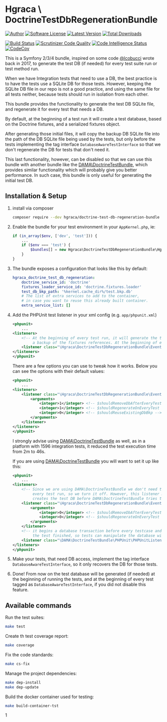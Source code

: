 # Hgraca \ DoctrineTestDbRegenerationBundle
[![Author][Author]](https://www.herbertograca.com)
[![Software License][License]](LICENSE)
[![Latest Version][Version]](https://github.com/hgraca/doctrine-test-db-regeneration-bundle/releases)
[![Total Downloads][Downloads]](https://packagist.org/packages/hgraca/doctrine-test-db-regeneration-bundle)

[![Build Status][Build]](https://scrutinizer-ci.com/g/hgraca/doctrine-test-db-regeneration-bundle/build-status/master)
[![Scrutinizer Code Quality][Score]](https://scrutinizer-ci.com/g/hgraca/doctrine-test-db-regeneration-bundle/?branch=master)
[![Code Intelligence Status][CodeInt]](https://scrutinizer-ci.com/code-intelligence)
[![CodeCov][CodeCov]](https://codecov.io/gh/hgraca/doctrine-test-db-regeneration-bundle)

This is a Symfony 2/3/4 bundle, inspired on some code [@lcobucci] wrote back in 2017, to generate the test DB 
 (if needed) for every test suite run or test method run.

When we have Integration tests that need to use a DB, the best practice is to have the tests use a SQLite DB for
 those tests. However, keeping the SQLite DB file in our repo is not a good practice, and using the same file for all
 tests neither, because tests should run in isolation from each other.
 
This bundle provides the functionality to generate the test DB SQLite file, and regenerate it for every test that needs
 a DB. 

By default, at the beginning of a test run it will create a test database, based on the Doctrine fixtures, and
 a serialized fixtures object. 
 
After generating those initial files, it will copy the backup DB SQLite file into the path of the DB SQLite file being
 used by the tests, but only before the tests implementing the tag interface `DatabaseAwareTestInterface` so that we 
 don't regenerate the DB for tests that don't need it.
 
This last functionality, however, can be disabled so that we can use this bundle with another bundle like the
 [DAMA\DoctrineTestBundle], which provides similar functionality which will probably give you better performance.
 In such case, this bundle is only useful for generating the initial test DB.

## Installation & Setup

1. install via composer

    ```bash
    composer require --dev hgraca/doctrine-test-db-regeneration-bundle
    ```

2. Enable the bundle for your test environment in your `AppKernel.php`, ie:

    ```php
    if (in_array($env, ['dev', 'test'])) {
        ...
        if ($env === 'test') {
            $bundles[] = new Hgraca\DoctrineTestDbRegenerationBundle\HgracaDoctrineTestDbRegenerationBundle();
        }
    }
    ```

3. The bundle exposes a configuration that looks like this by default:
    
    ```yaml
    hgraca_doctrine_test_db_regeneration:
        doctrine_service_id: 'doctrine'
        fixtures_loader_service_id: 'doctrine.fixtures.loader'
        test_db_bkp_path: '%kernel.cache_dir%/test.bkp.db'
        # The list of extra services to add to the container, 
        # in case you want to reuse this already built container.
        extra_service_list: [] 
    ```
4. Add the PHPUnit test listener in your xml config (e.g. `app/phpunit.xml`) 

    ```xml
    <phpunit>
        ...
    <listeners>
        <!-- At the beginning of every test run, it will generate the test DB and create a backup of it and 
             a backup of the fixtures references. At the beginning of every test it will recover the test DB backup. -->
        <listener class="\Hgraca\DoctrineTestDbRegenerationBundle\EventSubscriber\DbRegenerationPHPUnitEventSubscriber" />
    </listeners>
    </phpunit>
    ```
    
    There are a few options you can use to tweak how it works. Below you can see the options with their default values:
    
    ```xml
    <phpunit>
        ...
    <listeners>
        <listener class="\Hgraca\DoctrineTestDbRegenerationBundle\EventSubscriber\DbRegenerationPHPUnitEventSubscriber">
            <arguments>
                <integer>1</integer> <!-- $shouldRemoveDbAfterEveryTest -->
                <integer>1</integer> <!-- $shouldRegenerateOnEveryTest -->
                <integer>0</integer> <!-- $shouldReuseExistingDbBkp -->
            </arguments>
        </listener>
    </listeners>
    </phpunit>
    ```
    
    I strongly advise using [DAMA\DoctrineTestBundle] as well, as in a platform with 1596 integration tests, 
    it reduced the test execution time from 2m to 46s.
    
    If you are using [DAMA\DoctrineTestBundle] you will want to set it up like this: 
    
    ```xml
    <phpunit>
        ...
    <listeners>
        <!-- Since we are using DAMA\DoctrineTestBundle we don't need to recover the test DB at 
             every test run, so we turn it off. However, this listener must go first, so it 
             creates the test DB before DAMA\DoctrineTestBundle tries to use it. -->
        <listener class="\Hgraca\DoctrineTestDbRegenerationBundle\EventSubscriber\DbRegenerationPHPUnitEventSubscriber">
            <arguments>
                <integer>0</integer> <!-- $shouldRemoveDbAfterEveryTest -->
                <integer>0</integer> <!-- $shouldRegenerateOnEveryTest -->
            </arguments>
        </listener>
        <!-- it begins a database transaction before every testcase and rolls it back after
             the test finished, so tests can manipulate the database without affecting other tests -->
        <listener class="\DAMA\DoctrineTestBundle\PHPUnit\PHPUnitListener" />
    </listeners>
    </phpunit>
    ```
5. Make your tests, that need DB access, implement the tag interface `DatabaseAwareTestInterface`, so it only
 recovers the DB for those tests.
6. Done! From now on the test database will be generated (if needed) at the beginning of running the tests,
 and at the beginning of every test tagged as `DatabaseAwareTestInterface`, if you did not disable this feature.

## Available commands

Run the test suites:
```bash
make test
```
Create th test coverage report:
```bash
make coverage
```
Fix the code standards:
```bash
make cs-fix
```
Manage the project dependencies:
```bash
make dep-install
make dep-update
```
Build the docker container used for testing:
```bash
make build-container-tst
```

[Author]: http://img.shields.io/badge/author-@hgraca-blue.svg?style=flat-square
[License]: https://img.shields.io/badge/license-MIT-blue.svg?style=flat-square
[Version]: https://img.shields.io/github/release/hgraca/doctrine-test-db-regeneration-bundle.svg?style=flat-square
[Downloads]: https://img.shields.io/packagist/dt/hgraca/doctrine-test-db-regeneration-bundle.svg?style=flat-square

[Build]: https://scrutinizer-ci.com/g/hgraca/doctrine-test-db-regeneration-bundle/badges/build.png?b=master
[Score]: https://scrutinizer-ci.com/g/hgraca/doctrine-test-db-regeneration-bundle/badges/quality-score.png?b=master
[CodeInt]: https://scrutinizer-ci.com/g/hgraca/doctrine-test-db-regeneration-bundle/badges/code-intelligence.svg?b=master
[CodeCov]: https://codecov.io/gh/hgraca/doctrine-test-db-regeneration-bundle/branch/master/graph/badge.svg

[DAMA\DoctrineTestBundle]: https://github.com/dmaicher/doctrine-test-bundle

[@lcobucci]: https://github.com/lcobucci


1